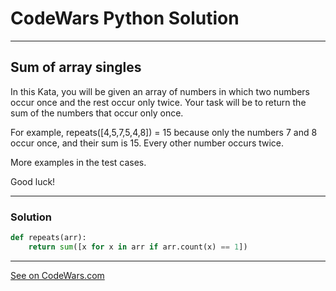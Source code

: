 # CodeWars Python Solution

---

## Sum of array singles

In this Kata, you will be given an array of numbers in which two numbers occur once and the rest occur only twice. Your task will be to return the sum of the numbers that occur only once.

For example, repeats([4,5,7,5,4,8]) = 15 because only the numbers 7 and 8 occur once, and their sum is 15. Every other number occurs twice.

More examples in the test cases.

Good luck!

---

### Solution
```python
def repeats(arr):
    return sum([x for x in arr if arr.count(x) == 1])
```
----


[See on CodeWars.com](https://www.codewars.com/kata/59f11118a5e129e591000134)